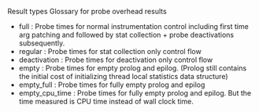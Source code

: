 Result types
Glossary for probe overhead results

- full : Probe times for normal instrumentation control including first time arg patching 
                and followed by stat collection + probe deactivations subsequently.
- regular : Probe times for stat collection only control flow
- deactivation : Probe times for deactivation only control flow
- empty : Probe times for empty prolog and epilog. (Prolog still contains the initial cost of initializing thread local 
          statistics data structure) 
- empty_full : Probe times for fully empty prolog and epilog 
- empty_cpu_time : Probe times for fully empty prolog and epilog. But the time measured is CPU time instead of wall clock time.
